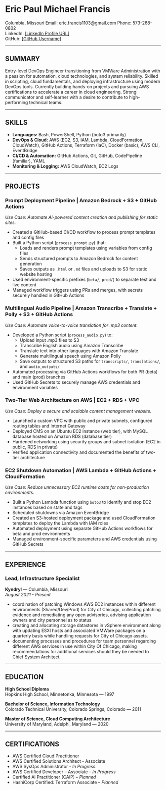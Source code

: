 # Eric Paul Michael Francis

Columbia, Missouri
Email: eric.francis1103@gmail.com 
Phone: 573-268-0802  
LinkedIn: [\[LinkedIn Profile URL\]](https://www.linkedin.com/in/eric-francis-ms/)  
GitHub: [\[GitHub Username\]](https://github.com/EricpFrancisGIT)  

---

## SUMMARY

Entry-level DevOps Engineer transitioning from VMWare Administration with a passion for automation, cloud technologies, and system reliability. Skilled in scripting, cloud fundamentals, and deploying infrastructure using modern DevOps tools. Currently building hands-on projects and pursuing AWS certifications to accelerate a career in cloud engineering. Strong communicator and self-learner with a desire to contribute to high-performing technical teams.

---

## SKILLS

- **Languages:** Bash, PowerShell, Python (boto3 primarily)  
- **DevOps & Cloud:** AWS (EC2, S3, IAM, Lambda, CloudFormation, CloudWatch), GitHub Actions, Terraform (IaC), Docker (basic), AWS CLI, EventBridge  
- **CI/CD & Automation:** GitHub Actions, Git, GitHub, CodePipeline (familiar), YAML  
- **Monitoring & Logging:** AWS CloudWatch, EC2 Logs  

---

## PROJECTS

### Prompt Deployment Pipeline | Amazon Bedrock + S3 + GitHub Actions  
*Use Case: Automate AI-powered content creation and publishing for static sites.*

- Created a GitHub-based CI/CD workflow to process prompt templates and config files  
- Built a Python script (`process_prompt.py`) that:  
  - Loads and renders prompt templates using variables from config files  
  - Sends structured prompts to Amazon Bedrock for content generation  
  - Saves outputs as `.html` or `.md` files and uploads to S3 for static website hosting  
- Used environment-specific prefixes (`beta/`, `prod/`) to separate test and live content  
- Managed workflow triggers using PRs and merges, with secrets securely handled in GitHub Actions  

### Multilingual Audio Pipeline | Amazon Transcribe + Translate + Polly + S3 + GitHub Actions  
*Use Case: Automate voice-to-voice translation for .mp3 content.*

- Developed a Python script (`process_audio.py`) to:  
  - Upload input .mp3 files to S3  
  - Transcribe English audio using Amazon Transcribe  
  - Translate text into other languages with Amazon Translate  
  - Generate multilingual speech using Amazon Polly  
  - Save outputs to structured S3 paths for `transcripts/`, `translations/`, and `audio_outputs/`  
- Automated processing via GitHub Actions workflows for both PR (beta) and main (prod) branches  
- Used GitHub Secrets to securely manage AWS credentials and environment variables  

### Two-Tier Web Architecture on AWS | EC2 + RDS + VPC  
*Use Case: Deploy a secure and scalable content management website.*

- Launched a custom VPC with public and private subnets, configured routing tables and Internet Gateway  
- Deployed CMS on an Ubuntu EC2 instance (web tier), with MySQL database hosted on Amazon RDS (database tier)  
- Hardened networking using security groups and subnet isolation (EC2 in public, RDS in private)  
- Verified application connectivity and documented the benefits of two-tier architecture  

### EC2 Shutdown Automation | AWS Lambda + GitHub Actions + CloudFormation  
*Use Case: Reduce unnecessary EC2 runtime costs for non-production environments.*

- Built a Python Lambda function using `boto3` to identify and stop EC2 instances based on state and tags  
- Scheduled shutdowns via Amazon EventBridge  
- Created an S3-hosted deployment package and used CloudFormation templates to deploy the Lambda with IAM roles  
- Automated deployment using separate GitHub Actions workflows for beta and prod environments  
- Managed environment-specific parameters and AWS credentials using GitHub Secrets  

---

## EXPERIENCE

### Lead, Infrastructure Specialist  
**Kyndryl** — Columbia, Missouri  
*August 2021 - Present*

- coordination of patching Windows AWS EC2 instances within different environments (Shared/Dev/Prod) for City of Chicago, collecting patching evidence and remediating any open advisories, advising application owners and city personnel as to status 
- creating and allocating storage datastores in vSphere environment along with updating ESXI hosts and associated VMWare packages on a quarterly basis while handling requests for City of Chicago assets. 
- documenting processes and procedures for team personnel regarding different AWS services in use within City Of Chicago, making recommendations for additional services should they be needed to Chief System Architect.  

---

## EDUCATION

**High School Diploma**  
Hopkins High School, Minnetonka, Minnesota — 1997

**Bachelor of Science, Information Technology**  
Colorado Technical University, Colorado Springs, Colorado — 2011

**Master of Science, Cloud Computing Architecture**  
University of Maryland, Adelphi, Maryland — 2020

---

## CERTIFICATIONS

- AWS Certified Cloud Practitioner
- AWS Certified Solutions Architect - Associate
- AWS SysOps Administrator - *In Progress*
- AWS Certified Developer – Associate – *In Progress*  
- Certified AI Practitioner (CAIP) – *Planned*  
- HashiCorp Certified: Terraform Associate – *Planned*  
